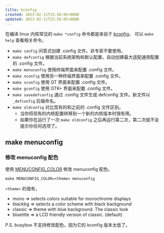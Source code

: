 ```yaml
---
title: kconfig
created: 2023-02-11T15:50:05+0800
updated: 2023-02-11T15:50:05+0800
---
```



在编译 linux 内核常见的 `make *config` 命令都是来自于 [kconfig](https://www.kernel.org/doc/html/latest/kbuild/kconfig.html)。
可以 `make help` 查看相关命令。

- `make config` 问答式创建 .config 文件。非专家不要使用。
- `make defconfig` 根据当前系统架构和默认配置，自动创建最大适配通用配置的 .config 文件。
- `make menuconfig` 使用终端界面来配置 .config 文件。
- `make nconfig` 使用另一种终端界面来配置 .config 文件。
- `make xconfig` 使用 QT 界面来配置 .config 文件。
- `make gconfig` 使用 GTK+ 界面来配置 .config 文件。
- `make savedefconfig` 通过 .config 文件生成 defconfig 文件。新文件以 `_defconfig` 后缀命名。
- `make oldconfig` 对比现有的和之前的 .config 文件区别。
  - 当你将现有的内核配置转移到一个新的内核版本时很有用。
  - 如果你在运行了一次 `make oldconfig` 之后再运行第二次，第二次就不会提示你任何选项了。

## make menuconfig

### 修改 menuconfig 配色

使用 [MENUCONFIG_COLOR](https://www.kernel.org/doc/html/latest/kbuild/kconfig.html#menuconfig-color) 修改 menuconfig 配色。

`make MENUCONFIG_COLOR=<theme> menuconfig`

`<theme>` 的值有，

- mono       => selects colors suitable for monochrome displays
- blackbg    => selects a color scheme with black background
- classic    => theme with blue background. The classic look
- bluetitle  => a LCD friendly version of classic. (default)

P.S. busybox 不支持修改配色，因为它的 kconfig 版本太低了。
